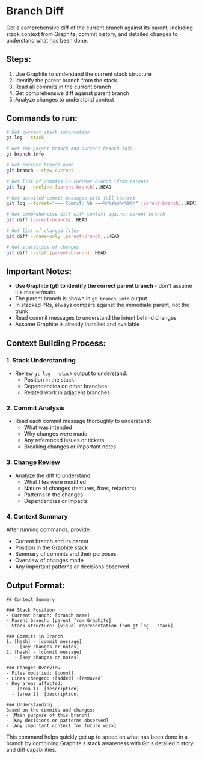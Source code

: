 # Branch Diff

Get a comprehensive diff of the current branch against its parent, including stack context from Graphite, commit history, and detailed changes to understand what has been done.

## Steps:
1. Use Graphite to understand the current stack structure
2. Identify the parent branch from the stack
3. Read all commits in the current branch
4. Get comprehensive diff against parent branch
5. Analyze changes to understand context

## Commands to run:
```bash
# Get current stack information
gt log --stack

# Get the parent branch and current branch info
gt branch info

# Get current branch name
git branch --show-current

# Get list of commits in current branch (from parent)
git log --oneline [parent-branch]..HEAD

# Get detailed commit messages with full context
git log --format="=== Commit: %h ===%n%s%n%n%b%n" [parent-branch]..HEAD

# Get comprehensive diff with context against parent branch
git diff [parent-branch]..HEAD

# Get list of changed files
git diff --name-only [parent-branch]..HEAD

# Get statistics of changes
git diff --stat [parent-branch]..HEAD
```

## Important Notes:
- **Use Graphite (gt) to identify the correct parent branch** - don't assume it's master/main
- The parent branch is shown in `gt branch info` output
- In stacked PRs, always compare against the immediate parent, not the trunk
- Read commit messages to understand the intent behind changes
- Assume Graphite is already installed and available

## Context Building Process:

### 1. Stack Understanding
- Review `gt log --stack` output to understand:
  - Position in the stack
  - Dependencies on other branches
  - Related work in adjacent branches

### 2. Commit Analysis
- Read each commit message thoroughly to understand:
  - What was intended
  - Why changes were made
  - Any referenced issues or tickets
  - Breaking changes or important notes

### 3. Change Review
- Analyze the diff to understand:
  - What files were modified
  - Nature of changes (features, fixes, refactors)
  - Patterns in the changes
  - Dependencies or impacts

### 4. Context Summary
After running commands, provide:
- Current branch and its parent
- Position in the Graphite stack
- Summary of commits and their purposes
- Overview of changes made
- Any important patterns or decisions observed

## Output Format:
```
## Context Summary

### Stack Position
- Current branch: [branch name]
- Parent branch: [parent from Graphite]
- Stack structure: [visual representation from gt log --stack]

### Commits in Branch
1. [hash] - [commit message]
   - [key changes or notes]
2. [hash] - [commit message]
   - [key changes or notes]

### Changes Overview
- Files modified: [count]
- Lines changed: +[added] -[removed]
- Key areas affected:
  - [area 1]: [description]
  - [area 2]: [description]

### Understanding
Based on the commits and changes:
- [Main purpose of this branch]
- [Key decisions or patterns observed]
- [Any important context for future work]
```

This command helps quickly get up to speed on what has been done in a branch by combining Graphite's stack awareness with Git's detailed history and diff capabilities.